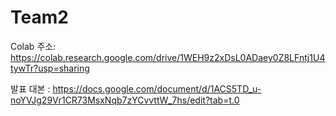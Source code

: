 # Team2
Colab 주소: https://colab.research.google.com/drive/1WEH9z2xDsL0ADaey0Z8LFntj1U4tywTr?usp=sharing

발표 대본 : https://docs.google.com/document/d/1ACS5TD_u-noYVJg29Vr1CR73MsxNqb7zYCvvttW_7hs/edit?tab=t.0
